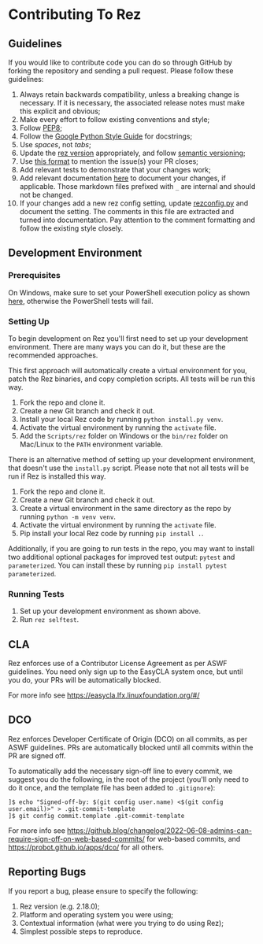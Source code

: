 # Contributing To Rez

## Guidelines

If you would like to contribute code you can do so through GitHub by forking the repository and
sending a pull request. Please follow these guidelines:

1.  Always retain backwards compatibility, unless a breaking change is necessary. If it is
    necessary, the associated release notes must make this explicit and obvious;
2.  Make every effort to follow existing conventions and style;
3.  Follow [PEP8](https://www.python.org/dev/peps/pep-0008/);
4.  Follow the [Google Python Style Guide](https://google.github.io/styleguide/pyguide.html)
    for docstrings;
5.  Use *spaces*, not *tabs*;
6.  Update the [rez version](src/rez/utils/_version.py) appropriately, and follow
    [semantic versioning](https://semver.org/);
7.  Use [this format](https://help.github.com/articles/closing-issues-using-keywords/)
    to mention the issue(s) your PR closes;
8.  Add relevant tests to demonstrate that your changes work;
9.  Add relevant documentation [here](docs/source) to document your changes, if applicable. Those
    markdown files prefixed with `_` are internal and should not be changed.
10. If your changes add a new rez config setting, update [rezconfig.py](src/rez/rezconfig.py) and
    document the setting. The comments in this file are extracted and turned into documentation. Pay
    attention to the comment formatting and follow the existing style closely.

## Development Environment

### Prerequisites 

On Windows, make sure to set your PowerShell execution policy as shown [here](https://learn.microsoft.com/en-us/powershell/module/microsoft.powershell.security/set-executionpolicy?view=powershell-5.1),
otherwise the PowerShell tests will fail.

### Setting Up

To begin development on Rez you'll first need to set up your development environment. There are many 
ways you can do it, but these are the recommended approaches.

This first approach will automatically create a virtual environment for you, patch the Rez binaries, 
and copy completion scripts. All tests will be run this way.

1. Fork the repo and clone it.
2. Create a new Git branch and check it out.
3. Install your local Rez code by running `python install.py venv`.
4. Activate the virtual environment by running the `activate` file.
5. Add the `Scripts/rez` folder on Windows or the `bin/rez` folder on Mac/Linux to the `PATH` environment variable.

There is an alternative method of setting up your development environment, that doesn't use the `install.py`
script. Please note that not all tests will be run if Rez is installed this way.

1. Fork the repo and clone it.
2. Create a new Git branch and check it out.
3. Create a virtual environment in the same directory as the repo by running `python -m venv venv`.
4. Activate the virtual environment by running the `activate` file.
5. Pip install your local Rez code by running `pip install .`.

Additionally, if you are going to run tests in the repo, you may want to install two additional optional 
packages for improved test output: `pytest` and `parameterized`. You can install these by running 
`pip install pytest parameterized`.

### Running Tests

1. Set up your development environment as shown above.
2. Run `rez selftest`.

## CLA

Rez enforces use of a Contributor License Agreement as per ASWF guidelines. You need only sign up to the EasyCLA system once, but until you do, your PRs will be automatically blocked.

For more info see https://easycla.lfx.linuxfoundation.org/#/

## DCO

Rez enforces Developer Certificate of Origin (DCO) on all commits, as per ASWF guidelines. PRs are automatically blocked until all commits within the PR are signed off.

To automatically add the necessary sign-off line to every commit, we suggest you do the following,
in the root of the project (you'll only need to do it once, and the template file has been added
to `.gitignore`):

```
]$ echo "Signed-off-by: $(git config user.name) <$(git config user.email)>" > .git-commit-template
]$ git config commit.template .git-commit-template
```

For more info see https://github.blog/changelog/2022-06-08-admins-can-require-sign-off-on-web-based-commits/
for web-based commits, and https://probot.github.io/apps/dco/ for all others.

## Reporting Bugs

If you report a bug, please ensure to specify the following:

1.  Rez version (e.g. 2.18.0);
2.  Platform and operating system you were using;
3.  Contextual information (what were you trying to do using Rez);
4.  Simplest possible steps to reproduce.
